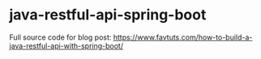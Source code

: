 # java-restful-api-spring-boot
Full source code for blog post: https://www.favtuts.com/how-to-build-a-java-restful-api-with-spring-boot/
